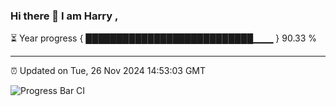 ### Hi there 👋 I am Harry , 

⏳ Year progress { ███████████████████████████▁▁▁ } 90.33 %

---

⏰ Updated on Tue, 26 Nov 2024 14:53:03 GMT

![Progress Bar CI](https://github.com/duykhang68/duykhang68/workflows/Progress%20Bar%20CI/badge.svg)
